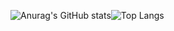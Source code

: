 ![Anurag's GitHub stats](https://github-readme-stats.vercel.app/api?username=mateusmacciel&show=reviews)![Top Langs](https://github-readme-stats.vercel.app/api/top-langs/?username=mateusmacciel&hide_progress=true)
